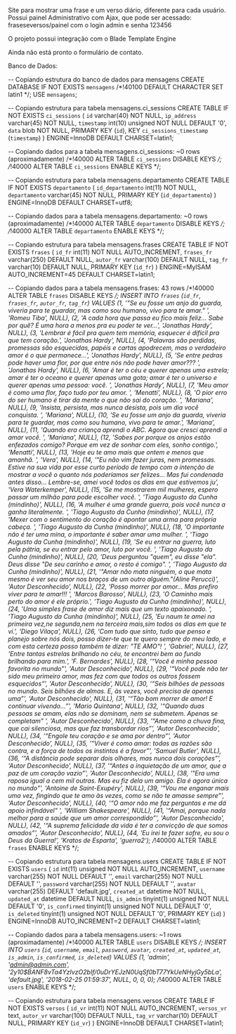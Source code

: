 Site para mostrar uma frase e um verso diário, diferente para cada usuário.
Possui painel Administrativo com Ajax, que pode ser acessado: fraseseversos/painel com o login admin e senha 123456

O projeto possui integração com o Blade Template Engine

Ainda não está pronto o formulário de contato.

Banco de Dados:

-- Copiando estrutura do banco de dados para mensagens
CREATE DATABASE IF NOT EXISTS `mensagens` /*!40100 DEFAULT CHARACTER SET latin1 */;
USE `mensagens`;

-- Copiando estrutura para tabela mensagens.ci_sessions
CREATE TABLE IF NOT EXISTS `ci_sessions` (
  `id` varchar(40) NOT NULL,
  `ip_address` varchar(45) NOT NULL,
  `timestamp` int(10) unsigned NOT NULL DEFAULT '0',
  `data` blob NOT NULL,
  PRIMARY KEY (`id`),
  KEY `ci_sessions_timestamp` (`timestamp`)
) ENGINE=InnoDB DEFAULT CHARSET=latin1;

-- Copiando dados para a tabela mensagens.ci_sessions: ~0 rows (aproximadamente)
/*!40000 ALTER TABLE `ci_sessions` DISABLE KEYS */;
/*!40000 ALTER TABLE `ci_sessions` ENABLE KEYS */;

-- Copiando estrutura para tabela mensagens.departamento
CREATE TABLE IF NOT EXISTS `departamento` (
  `id_departamento` int(11) NOT NULL,
  `departamento` varchar(45) NOT NULL,
  PRIMARY KEY (`id_departamento`)
) ENGINE=InnoDB DEFAULT CHARSET=utf8;

-- Copiando dados para a tabela mensagens.departamento: ~0 rows (aproximadamente)
/*!40000 ALTER TABLE `departamento` DISABLE KEYS */;
/*!40000 ALTER TABLE `departamento` ENABLE KEYS */;

-- Copiando estrutura para tabela mensagens.frases
CREATE TABLE IF NOT EXISTS `frases` (
  `id_fr` int(11) NOT NULL AUTO_INCREMENT,
  `frases_fr` varchar(250) DEFAULT NULL,
  `autor_fr` varchar(100) DEFAULT NULL,
  `tag_fr` varchar(10) DEFAULT NULL,
  PRIMARY KEY (`id_fr`)
) ENGINE=MyISAM AUTO_INCREMENT=45 DEFAULT CHARSET=latin1;

-- Copiando dados para a tabela mensagens.frases: 43 rows
/*!40000 ALTER TABLE `frases` DISABLE KEYS */;
INSERT INTO `frases` (`id_fr`, `frases_fr`, `autor_fr`, `tag_fr`) VALUES
	(1, '"Se eu fosse um anjo da guarda, viveria para te guardar, mas como sou humano, vivo para te amar." ', 'Romeu Tiba', NULL),
	(2, 'A cada hora que passa eu fico mais feliz... Sabe por quê? É uma hora a menos pra eu poder te ver...', 'Jonathas Hardy', NULL),
	(3, 'Lembrar é fácil pra quem tem memória, esquecer é difícil pra que tem coração.', 'Jonathas Hardy', NULL),
	(4, 'Palavras são perdidas, promessas são esquecidas, papéis e cartas apodrecem, mas o verdadeiro amor é o que permanece...', 'Jonathas Hardy', NULL),
	(5, 'Se entre pedras pode haver uma flor, por que entre nós não pode haver amor??? ', 'Jonathas Hardy', NULL),
	(6, 'Amar é ter o céu e querer apenas uma estrela; amar é ter o oceano e querer apenas uma gota; amar é ter o universo e querer apenas uma pessoa: você. ', 'Jonathas Hardy', NULL),
	(7, 'Meu amor é como uma flor, faço tudo por teu amor. ', 'Menatti', NULL),
	(8, 'O pior erro do ser humano é tirar da mente o que não sai do coração. ', 'Mariana', NULL),
	(9, 'Insista, persista, mas nunca desista, pois um dia você conquista. ', 'Mariana', NULL),
	(10, 'Se eu fosse um anjo da guarda, viveria para te guardar, mas como sou humano, vivo para te amar.', 'Mariana', NULL),
	(11, 'Quando era criança aprendi o ABC. Agora que cresci aprendi a amar você. ', 'Mariana', NULL),
	(12, 'Sabes por porque os anjos estão enfezados comigo? Porque em vez de sonhar com eles, sonho contigo.', 'Menatti', NULL),
	(13, 'Hoje eu te amo mais que ontem e menos que amanhã. ', 'Vera', NULL),
	(14, '"Eu não vim fazer juras, nem promessas. Estive na sua vida por esse curto período de tempo com a intenção de mostrar a você o quanto nós poderíamos ser felizes... Mas fui condenada antes disso... Lembre-se, amei você todos os dias em que estivemos ju', 'Vera Waterkemper', NULL),
	(15, 'Se me mostrarem mil mulheres, espero passar um milhão para pode escolher você. ', 'Tiago Augusto da Cunha (mindinho)', NULL),
	(16, 'A mulher é uma grande guerra, pois você nunca a ganha literalmente. ', 'Tiago Augusto da Cunha (mindinho)', NULL),
	(17, 'Mexer com o sentimento do coração é apontar uma arma para própria cabeça. ', 'Tiago Augusto da Cunha (mindinho)', NULL),
	(18, 'O importante não é ter uma mina, o importante é saber amar uma mulher. ', 'Tiago Augusto da Cunha (mindinho)', NULL),
	(19, 'Se eu entrar na guerra, luto pela pátria, se eu entrar pelo amor, luto por você. ', 'Tiago Augusto da Cunha (mindinho)', NULL),
	(20, 'Deus perguntou "quem", eu disse "ela". Deus disse "De seu carinho e amor, o resto é comigo". ', 'Tiago Augusto da Cunha (mindinho)', NULL),
	(21, '"Amar não mata ninguém, o que mata mesmo é ver seu amor nos braços de um outro alguém."(Aline Perucci)', 'Autor Desconhecido', NULL),
	(22, 'Posso morrer por amor... Mas prefiro viver para te amar!!! ', 'Marcos Barosso', NULL),
	(23, 'O Caminho mais perto do amor é ele próprio.', 'Tiago Augusto da Cunha (mindinho)', NULL),
	(24, 'Uma simples frase de amor diz mais que um texto apaixonado. ', 'Tiago Augusto da Cunha (mindinho)', NULL),
	(25, 'Eu naum te amei na primeira vez,ne segunda,nem na terceira mais,sim todos os dias em que te vi.', 'Diego Vilaça', NULL),
	(26, 'Com tudo que sinto, tudo que penso e planejo sobre nós dois, posso dizer-te que te quero sempre do meu lado, e com esta certeza posso também te dizer: "TE AMO"! ', 'Gabriel', NULL),
	(27, 'Entre tantas estrelas brilhando no céu, te encontrei bem ao fundo brilhando para mim.', 'F. Bernardes', NULL),
	(28, '“Você é minha pessoa favorita no mundo”', 'Autor Desconhecido', NULL),
	(29, '“Você pode não ter sido meu primeiro amor, mas fez com que todos os outros fossem esquecidos”', 'Autor Desconhecido', NULL),
	(30, '“Seis bilhões de pessoas no mundo. Seis bilhões de almas. E, às vezes, você precisa de apenas uma”', 'Autor Desconhecido', NULL),
	(31, '“Tão bom morrer de amor! E continuar vivendo...”', 'Mario Quintana', NULL),
	(32, '“Quando duas pessoas se amam, elas não se dominam, nem se submetem. Apenas se completam” ', 'Autor Desconhecido', NULL),
	(33, '“Ame como a chuva fina, que cai silenciosa, mas que faz transbordar rios”', 'Autor Desconhecido', NULL),
	(34, '“Engole teu coração e se ama por dentro”', 'Autor Desconhecido', NULL),
	(35, '“Viver é como amar: todas as razões são contra, e a força de todos os instintos é a favor”', 'Samuel Butler', NULL),
	(36, '“A distância pode separar dois olhares, mas nunca dois corações”', 'Autor Desconhecido', NULL),
	(37, '“Antes a inquietação de um amor, que a paz de um coração vazio”', 'Autor Desconhecido', NULL),
	(38, '"Era uma raposa igual a cem mil outras. Mas eu fiz dela um amigo. Ela é agora única no mundo"', 'Antoine de Saint-Exupéry', NULL),
	(39, '“Vou me enganar mais uma vez, fingindo que te amo às vezes, como se não te amasse sempre”', 'Autor Desconhecido', NULL),
	(40, '“O amor não me faz perguntas e me dá apoio infindável” ', 'William Shakespeare', NULL),
	(41, '“Amai, porque nada melhor para a saúde que um amor correspondido”', 'Autor Desconhecido', NULL),
	(42, '“A suprema felicidade da vida é ter a convicção de que somos amados”', 'Autor Desconhecido', NULL),
	(44, 'Eu irei te fazer sofre, eu sou o Deus da Guerra!', 'Kratos de Esparta', 'guerra2');
/*!40000 ALTER TABLE `frases` ENABLE KEYS */;

-- Copiando estrutura para tabela mensagens.users
CREATE TABLE IF NOT EXISTS `users` (
  `id` int(11) unsigned NOT NULL AUTO_INCREMENT,
  `username` varchar(255) NOT NULL DEFAULT '',
  `email` varchar(255) NOT NULL DEFAULT '',
  `password` varchar(255) NOT NULL DEFAULT '',
  `avatar` varchar(255) DEFAULT 'default.jpg',
  `created_at` datetime NOT NULL,
  `updated_at` datetime DEFAULT NULL,
  `is_admin` tinyint(1) unsigned NOT NULL DEFAULT '0',
  `is_confirmed` tinyint(1) unsigned NOT NULL DEFAULT '0',
  `is_deleted` tinyint(1) unsigned NOT NULL DEFAULT '0',
  PRIMARY KEY (`id`)
) ENGINE=InnoDB AUTO_INCREMENT=2 DEFAULT CHARSET=latin1;

-- Copiando dados para a tabela mensagens.users: ~1 rows (aproximadamente)
/*!40000 ALTER TABLE `users` DISABLE KEYS */;
INSERT INTO `users` (`id`, `username`, `email`, `password`, `avatar`, `created_at`, `updated_at`, `is_admin`, `is_confirmed`, `is_deleted`) VALUES
	(1, 'admin', 'admin@admin.com', '$2y$10$BANF8vTa4YzIvzO2bIf/0uDrYEJzN0UqSf0bT77YkUeNHyjGy5bLa', 'default.jpg', '2018-02-25 01:59:37', NULL, 0, 0, 0);
/*!40000 ALTER TABLE `users` ENABLE KEYS */;

-- Copiando estrutura para tabela mensagens.versos
CREATE TABLE IF NOT EXISTS `versos` (
  `id_vr` int(11) NOT NULL AUTO_INCREMENT,
  `versos_vr` text,
  `autor_vr` varchar(100) DEFAULT NULL,
  `tag_vr` varchar(10) DEFAULT NULL,
  PRIMARY KEY (`id_vr`)
) ENGINE=InnoDB DEFAULT CHARSET=latin1;
